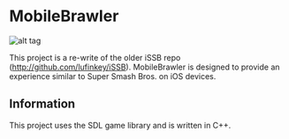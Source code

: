 MobileBrawler
===========

![alt tag](https://raw.githubusercontent.com/lufinkey/MobileBrawler/master/icon.ico)

This project is a re-write of the older iSSB repo (http://github.com/lufinkey/iSSB). MobileBrawler is designed to provide an experience similar to Super Smash Bros. on iOS devices.

Information
-----------

This project uses the SDL game library and is written in C++.
